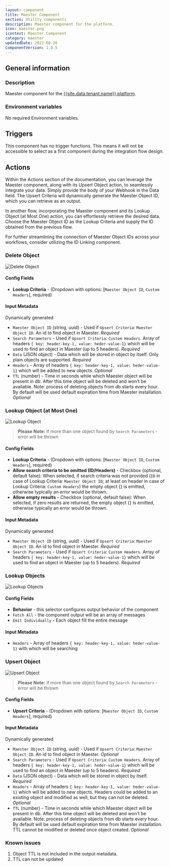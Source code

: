 ```yaml
---
layout: component
title: Maester Component
section: Utility components
description: Maester component for the platform.
icon: maester.png
icontext: Maester Component
category: maester
updatedDate: 2022-08-26
ComponentVersion: 1.0.5
---
```


## General information

### Description

Maester component for the [{{site.data.tenant.name}} platform](http://www.{{site.data.tenant.name}}).

### Environment variables

No required Environment variables.

## Triggers

This component has no trigger functions. This means it will not be accessible to
select as a first component during the integration flow design.

## Actions

Within the Actions section of the documentation, you can leverage the Maester component, along with its Upsert Object action, to seamlessly integrate your data. Simply provide the body of your Webhook in the Data field. The Upsert Criteria will dynamically generate the Maester Object ID, which you can retrieve as an output.

In another flow, incorporating the Maester component and its Lookup Object (at Most One) action, you can effortlessly retrieve the desired data. Choose the Maester Object ID as the Lookup Criteria and supply the ID obtained from the previous flow.

For further streamlining the connection of Maester Object IDs across your workflows, consider utilizing the ID Linking component.

### Delete Object

![Delete Object](img/delete-object.png)

#### Config Fields

* **Lookup Criteria** - (Dropdown with options: [`Maester Object ID`, `Custom Headers`], required)

#### Input Metadata

Dynamically generated

* `Maester Object ID` (string, uuid) - Used if `Upsert Criteria`: `Maester Object ID`. An id to find object in Maester. *Required*
* `Search Parameters` - Used if `Upsert Criteria`: `Custom Headers`. Array of headers `{ key: header-key-1, value: heder-value-1}` which will be used to find an object in Maester (up to 5 headers). *Required*
* `Data` (JSON object) - Data which will be stored in object by itself. Only plain objects are supported. *Required*
* `Headers` - Array of headers `{ key: header-key-1, value: heder-value-1}` which will be added to new objects. *Optional*
* `TTL` (number) - Time in seconds while which Maester object will be present in db. After this time object will be deleted and won't be available. Note: process of deleting objects from db starts every hour. By default will be used default expiration time from Maester installation. *Optional*

### Lookup Object (at Most One)

![Lookup Object](img/lookup-object.png)

>**Please Note:** if more than one object found by `Search Parameters` - error will be thrown

#### Config Fields

* **Lookup Criteria** - (Dropdown with options: [`Maester Object ID`, `Custom Headers`], required)
* **Allow search criteria to be omitted (ID/Headers)** - Checkbox (optional, default false): When selected, if search criteria was not provided (`ID` in case of Lookup Criteria: `Maester Object ID`; at least on header in case of Lookup Criteria: `Custom Headers`) the empty object {} is emitted, otherwise typically an error would be thrown.
* **Allow empty results** - Checkbox (optional, default false): When selected, if zero results are returned, the empty object {} is emitted, otherwise typically an error would be thrown.

#### Input Metadata

Dynamically generated

* `Maester Object ID` (string, uuid) - Used if `Upsert Criteria`: `Maester Object ID`. An id to find object in Maester. *Required*
* `Search Parameters` - Used if `Upsert Criteria`: `Custom Headers`. Array of headers `{ key: header-key-1, value: heder-value-1}` which will be used to find an object in Maester (up to 5 headers). *Required*

### Lookup Objects

![Lookup Objects](img/lookup-objects.png)

#### Config Fields

* **Behavior** - this selector configures output behavior of the component
 * `Fetch All` - the component output will be an array of messages
 * `Emit Individually` - Each object fill the entire message

#### Input Metadata

* `Headers` - Array of headers `{ key: header-key-1, value: heder-value-1}` with which will be searching

### Upsert Object

![Upsert Object](img/upsert-object.png)

>**Please Note:** if more than one object found by `Search Parameters` - error will be thrown

#### Config Fields

* **Upsert Criteria** - (Dropdown with options: [`Maester Object ID`, `Custom Headers`], required)

#### Input Metadata

Dynamically generated

* `Maester Object ID` (string, uuid) - Used if `Upsert Criteria`: `Maester Object ID`. An id to find object in Maester. *Optional*
* `Search Parameters` - Used if `Upsert Criteria`: `Custom Headers`. Array of headers `{ key: header-key-1, value: heder-value-1}` which will be used to find an object in Maester (up to 5 headers). *Required*
* `Data` (JSON object) - Data which will be stored in object by itself. *Required*
* `Headers` - Array of headers `{ key: header-key-1, value: heder-value-1}` which will be added to new objects. Headers could be added to an existing object and modified as well, but they can not be deleted. *Optional*
* `TTL` (number) - Time in seconds while which Maester object will be present in db. After this time object will be deleted and won't be available. Note: process of deleting objects from db starts every hour. By default will be used default expiration time from Maester installation. TTL cannot be modified or deleted once object created. *Optional*

### Known issues

1. Object TTL is not included in the output metadata.
2. TTL can not be updated
